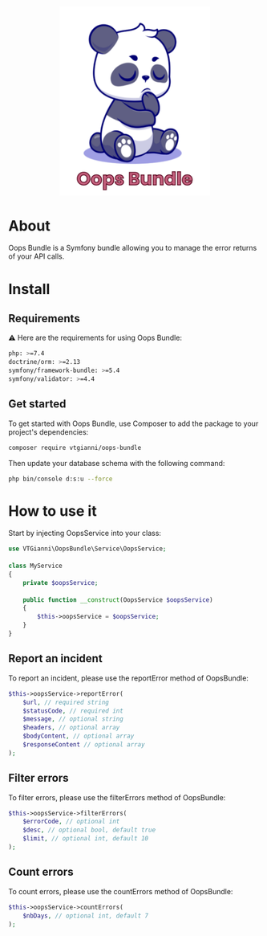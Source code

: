 <p align="center">
  <img src="asset/logo.png" width="300" title="Logo" alt="Logo">
</p>

# About

Oops Bundle is a Symfony bundle allowing you to manage the error returns of your API calls.

# Install

## Requirements

:warning: Here are the requirements for using Oops Bundle:

```sh
php: >=7.4
doctrine/orm: >=2.13
symfony/framework-bundle: >=5.4
symfony/validator: >=4.4
```
## Get started

To get started with Oops Bundle, use Composer to add the package to your project's dependencies:

```sh
composer require vtgianni/oops-bundle
```

Then update your database schema with the following command:

```sh
php bin/console d:s:u --force
```

# How to use it

Start by injecting OopsService into your class:

```php
use VTGianni\OopsBundle\Service\OopsService;

class MyService
{
    private $oopsService;

    public function __construct(OopsService $oopsService)
    {
        $this->oopsService = $oopsService;
    }
}
```

## Report an incident

To report an incident, please use the reportError method of OopsBundle:

```php
$this->oopsService->reportError(
    $url, // required string
    $statusCode, // required int
    $message, // optional string
    $headers, // optional array
    $bodyContent, // optional array
    $responseContent // optional array
);
```

## Filter errors

To filter errors, please use the filterErrors method of OopsBundle:

```php
$this->oopsService->filterErrors(
    $errorCode, // optional int
    $desc, // optional bool, default true
    $limit, // optional int, default 10
);
```

## Count errors

To count errors, please use the countErrors method of OopsBundle:

```php
$this->oopsService->countErrors(
    $nbDays, // optional int, default 7
);
```
